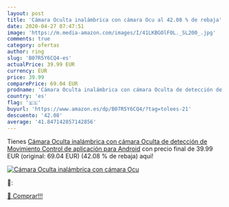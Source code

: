 ```yaml
---
layout: post
title: 'Cámara Oculta inalámbrica con cámara Ocu al 42.08 % de rebaja'
date: 2020-04-27 07:47:51
image: 'https://m.media-amazon.com/images/I/41LKBGOlF0L._SL200_.jpg'
comments: true
category: ofertas
author: ring
slug: 'B07R5Y6CQ4-es'
actualPrice: 39.99 EUR
currency: EUR
price: 39.99
comparePrice: 69.04 EUR
prodname: 'Cámara Oculta inalámbrica con cámara Oculta de detección de Movimiento  Control de aplicación para Android'
country: 'es'
flag: '🇪🇸'
buyurl: 'https://www.amazon.es/dp/B07R5Y6CQ4/?tag=tolees-21'
descuento: '42.08'
average: '41.847142857142856'
---
```


Tienes [Cámara Oculta inalámbrica con cámara Oculta de detección de Movimiento  Control de aplicación para Android](https://www.amazon.es/dp/B07R5Y6CQ4/?tag=tolees-21) con precio final de  39.99 EUR (original: 69.04 EUR) (42.08 %  de rebaja) aqui!

[![Cámara Oculta inalámbrica con cámara Ocu](https://m.media-amazon.com/images/I/41LKBGOlF0L._SL200_.jpg)](https://www.amazon.es/dp/B07R5Y6CQ4/?tag=tolees-21)

🔎:


[🛒 Comprar!!!](https://www.amazon.es/dp/B07R5Y6CQ4/?tag=tolees-21)
